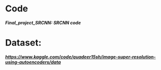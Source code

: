 # Code
##### Final_project_SRCNN: SRCNN code

# Dataset:
##### https://www.kaggle.com/code/quadeer15sh/image-super-resolution-using-autoencoders/data
